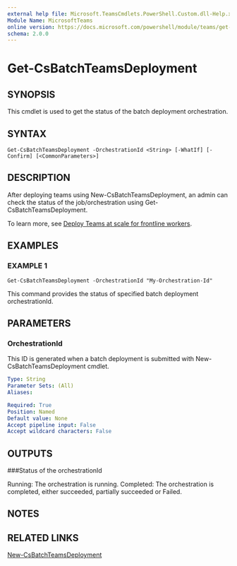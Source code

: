 ```yaml
---
external help file: Microsoft.TeamsCmdlets.PowerShell.Custom.dll-Help.xml
Module Name: MicrosoftTeams
online version: https://docs.microsoft.com/powershell/module/teams/get-csbatchteamsdeployment
schema: 2.0.0
---
```


# Get-CsBatchTeamsDeployment

## SYNOPSIS

This cmdlet is used to get the status of the batch deployment orchestration.

## SYNTAX

```
Get-CsBatchTeamsDeployment -OrchestrationId <String> [-WhatIf] [-Confirm] [<CommonParameters>]
```

## DESCRIPTION
After deploying teams using New-CsBatchTeamsDeployment, an admin can check the status of the job/orchestration using Get-CsBatchTeamsDeployment. 

To learn more, see [Deploy Teams at scale for frontline workers](https://docs.microsoft.com/microsoft-365/frontline/deploy-teams-at-scale).



## EXAMPLES

### EXAMPLE 1
```
Get-CsBatchTeamsDeployment -OrchestrationId "My-Orchestration-Id"
```
This command provides the status of specified batch deployment orchestrationId.

## PARAMETERS

### OrchestrationId
This ID is generated when a batch deployment is submitted with New-CsBatchTeamsDeployment cmdlet.

```yaml
Type: String
Parameter Sets: (All)
Aliases:

Required: True
Position: Named
Default value: None
Accept pipeline input: False
Accept wildcard characters: False
```

## OUTPUTS
###Status of the orchestrationId

Running: The orchestration is running.
Completed: The orchestration is completed, either succeeded, partially succeeded or Failed.



## NOTES

## RELATED LINKS

[New-CsBatchTeamsDeployment](New-CsBatchTeamsDeployment.md)
